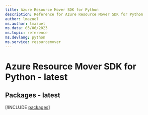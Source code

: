 ```yaml
---
title: Azure Resource Mover SDK for Python
description: Reference for Azure Resource Mover SDK for Python
author: lmazuel
ms.author: lmazuel
ms.data: 03/06/2023
ms.topic: reference
ms.devlang: python
ms.service: resourcemover
---
```

# Azure Resource Mover SDK for Python - latest
## Packages - latest
[!INCLUDE [packages](resource-mover-index.md)]
